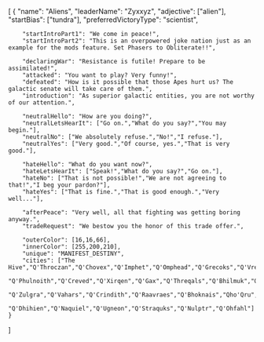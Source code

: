 [
	{
		"name": "Aliens",
		"leaderName": "Zyxxyz",
		"adjective": ["alien"],
		"startBias": ["tundra"],
		"preferredVictoryType": "scientist",
		
		"startIntroPart1": "We come in peace!",
		"startIntroPart2": "This is an overpowered joke nation just as an example for the mods feature. Set Phasers to Obliterate!!",
		
		"declaringWar": "Resistance is futile! Prepare to be assimilated!",
		"attacked": "You want to play? Very funny!",
		"defeated": "How is it possible that those Apes hurt us? The galactic senate will take care of them.",
		"introduction": "As superior galactic entities, you are not worthy of our attention.",
		
		"neutralHello": "How are you doing?",
		"neutralLetsHearIt": ["Go on.","What do you say?","You may begin."],
		"neutralNo": ["We absolutely refuse.","No!","I refuse."],
		"neutralYes": ["Very good.","Of course, yes.","That is very good."],

		"hateHello": "What do you want now?",
		"hateLetsHearIt": ["Speak!","What do you say?","Go on."],
		"hateNo": ["That is not possible!","We are not agreeing to that!","I beg your pardon?"],
		"hateYes": ["That is fine.","That is good enough.","Very well..."],
		
		"afterPeace": "Very well, all that fighting was getting boring anyway.",
		"tradeRequest": "We bestow you the honor of this trade offer.",

		"outerColor": [16,16,66],
		"innerColor": [255,200,210],
		"unique": "MANIFEST_DESTINY",
		"cities": ["The Hive","Q'Throczan","Q'Chovex","Q'Imphet","Q'Omphead","Q'Grecoks","Q'Vrelzieks","Q'Vronens","Q'Aerlae",
			"Q'Phulnoith","Q'Creved","Q'Xirqen","Q'Gax","Q'Threqals","Q'Bhilmuk","Q'Mazea","Q'Zomirs","Q'Drorkrex","Q'Honkrath",
			"Q'Zulgra","Q'Vahars","Q'Crindith","Q'Raavraes","Q'Bhoknais","Qho'Qru","Q'Dateatz","Q'Elnad","Q'Izien","Qol'Ell",
			"Q'Dhihien","Q'Naquiel","Q'Ugneon","Q'Straquks","Q'Nulptr","Q'Ohfahl"]
	}
]
